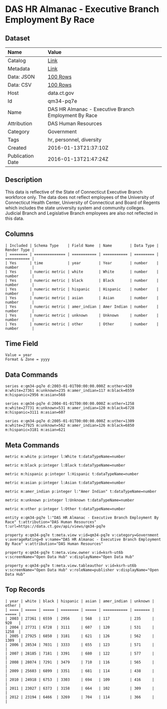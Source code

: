 # DAS HR Almanac - Executive Branch Employment By Race

## Dataset

| Name | Value |
| :--- | :---- |
| Catalog | [Link](https://catalog.data.gov/dataset/das-hr-almanac-executive-branch-employment-by-race) |
| Metadata | [Link](https://data.ct.gov/api/views/qm34-pq7e) |
| Data: JSON | [100 Rows](https://data.ct.gov/api/views/qm34-pq7e/rows.json?max_rows=100) |
| Data: CSV | [100 Rows](https://data.ct.gov/api/views/qm34-pq7e/rows.csv?max_rows=100) |
| Host | data.ct.gov |
| Id | qm34-pq7e |
| Name | DAS HR Almanac - Executive Branch Employment By Race |
| Attribution | DAS Human Resources |
| Category | Government |
| Tags | hr, personnel, diversity |
| Created | 2016-01-13T21:37:10Z |
| Publication Date | 2016-01-13T21:47:24Z |

## Description

This data is reflective of the State of Connecticut Executive Branch workforce only.  The data does not reflect employees of the University of Connecticut Health Center, University of Connecticut and Board of Regents which includes the state university system and community colleges.  Judicial Branch and Legislative Branch employees are also not reflected in this data.

## Columns

```ls
| Included | Schema Type    | Field Name  | Name        | Data Type | Render Type |
| ======== | ============== | =========== | =========== | ========= | =========== |
| Yes      | time           | year        | Year        | number    | number      |
| Yes      | numeric metric | white       | White       | number    | number      |
| Yes      | numeric metric | black       | Black       | number    | number      |
| Yes      | numeric metric | hispanic    | Hispanic    | number    | number      |
| Yes      | numeric metric | asian       | Asian       | number    | number      |
| Yes      | numeric metric | amer_indian | Amer Indian | number    | number      |
| Yes      | numeric metric | unknown     | Unknown     | number    | number      |
| Yes      | numeric metric | other       | Other       | number    | number      |
```

## Time Field

```ls
Value = year
Format & Zone = yyyy
```

## Data Commands

```ls
series e:qm34-pq7e d:2003-01-01T00:00:00.000Z m:other=920 m:white=27361 m:unknown=235 m:amer_indian=117 m:black=6559 m:hispanic=2956 m:asian=568

series e:qm34-pq7e d:2004-01-01T00:00:00.000Z m:other=1258 m:white=27731 m:unknown=531 m:amer_indian=120 m:black=6728 m:hispanic=3111 m:asian=607

series e:qm34-pq7e d:2005-01-01T00:00:00.000Z m:other=1309 m:white=27925 m:unknown=562 m:amer_indian=126 m:black=6850 m:hispanic=3181 m:asian=621
```

## Meta Commands

```ls
metric m:white p:integer l:White t:dataTypeName=number

metric m:black p:integer l:Black t:dataTypeName=number

metric m:hispanic p:integer l:Hispanic t:dataTypeName=number

metric m:asian p:integer l:Asian t:dataTypeName=number

metric m:amer_indian p:integer l:"Amer Indian" t:dataTypeName=number

metric m:unknown p:integer l:Unknown t:dataTypeName=number

metric m:other p:integer l:Other t:dataTypeName=number

entity e:qm34-pq7e l:"DAS HR Almanac - Executive Branch Employment By Race" t:attribution="DAS Human Resources" t:url=https://data.ct.gov/api/views/qm34-pq7e

property e:qm34-pq7e t:meta.view v:id=qm34-pq7e v:category=Government v:averageRating=0 v:name="DAS HR Almanac - Executive Branch Employment By Race" v:attribution="DAS Human Resources"

property e:qm34-pq7e t:meta.view.owner v:id=ksrh-ut6b v:screenName="Open Data Hub" v:displayName="Open Data Hub"

property e:qm34-pq7e t:meta.view.tableauthor v:id=ksrh-ut6b v:screenName="Open Data Hub" v:roleName=publisher v:displayName="Open Data Hub"
```

## Top Records

```ls
| year | white | black | hispanic | asian | amer_indian | unknown | other | 
| ==== | ===== | ===== | ======== | ===== | =========== | ======= | ===== | 
| 2003 | 27361 | 6559  | 2956     | 568   | 117         | 235     | 920   | 
| 2004 | 27731 | 6728  | 3111     | 607   | 120         | 531     | 1258  | 
| 2005 | 27925 | 6850  | 3181     | 621   | 126         | 562     | 1309  | 
| 2006 | 28534 | 7031  | 3333     | 655   | 123         | 571     |       | 
| 2007 | 28185 | 7181  | 3391     | 680   | 122         | 577     |       | 
| 2008 | 28074 | 7291  | 3479     | 710   | 116         | 565     |       | 
| 2009 | 25603 | 6899  | 3351     | 681   | 114         | 438     |       | 
| 2010 | 24918 | 6753  | 3303     | 694   | 109         | 416     |       | 
| 2011 | 23027 | 6373  | 3158     | 664   | 102         | 309     |       | 
| 2012 | 23194 | 6466  | 3269     | 704   | 114         | 366     |       | 
```